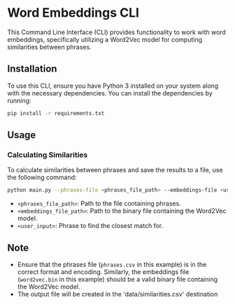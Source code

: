 # Word Embeddings CLI

This Command Line Interface (CLI) provides functionality to work with word embeddings, specifically utilizing a Word2Vec model for computing similarities between phrases.

## Installation

To use this CLI, ensure you have Python 3 installed on your system along with the necessary dependencies. You can install the dependencies by running:
```bash
pip install -r requirements.txt
```


## Usage

### Calculating Similarities

To calculate similarities between phrases and save the results to a file, use the following command:
```bash
python main.py --phrases-file <phrases_file_path> --embeddings-file <user_input> --user_input 
```


- `<phrases_file_path>`: Path to the file containing phrases.
- `<embeddings_file_path>`: Path to the binary file containing the Word2Vec model.
- `<user_input>`: Phrase to find the closest match for.

## Note

- Ensure that the phrases file (`phrases.csv` in this example) is in the correct format and encoding. Similarly, the embeddings file (`word2vec.bin` in this example) should be a valid binary file containing the Word2Vec model.
- The output file will be created in the 'data/similarities.csv' destination